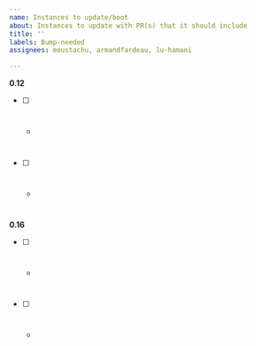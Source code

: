 ```yaml
---
name: Instances to update/boot
about: Instances to update with PR(s) that it should include
title: ''
labels: Bump-needed
assignees: moustachu, armandfardeau, lu-hamani

---
```


**0.12**
- [ ]  - #
- [ ]  - #

**0.16**
- [ ]  - #
- [ ]  - #
